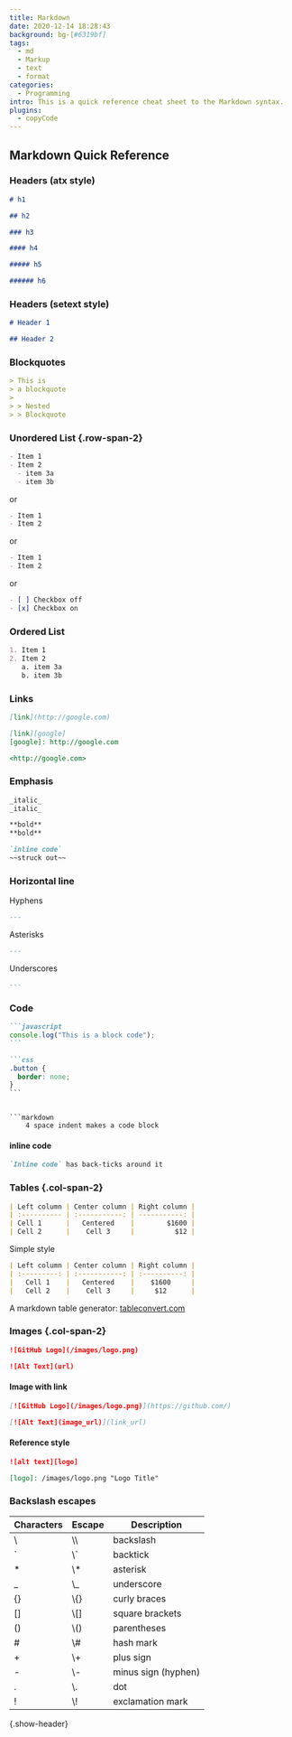 ```yaml
---
title: Markdown
date: 2020-12-14 18:28:43
background: bg-[#6319bf]
tags:
  - md
  - Markup
  - text
  - format
categories:
  - Programming
intro: This is a quick reference cheat sheet to the Markdown syntax.
plugins:
  - copyCode
---
```


## Markdown Quick Reference

### Headers (atx style)

```markdown
# h1

## h2

### h3

#### h4

##### h5

###### h6
```

### Headers (setext style)

```markdown
# Header 1
```

```markdown
## Header 2
```

### Blockquotes

```markdown
> This is
> a blockquote
>
> > Nested
> > Blockquote
```

### Unordered List {.row-span-2}

```markdown
- Item 1
- Item 2
  - item 3a
  - item 3b
```

or

```markdown
- Item 1
- Item 2
```

or

```markdown
- Item 1
- Item 2
```

or

```markdown
- [ ] Checkbox off
- [x] Checkbox on
```

### Ordered List

```markdown
1. Item 1
2. Item 2
   a. item 3a
   b. item 3b
```

### Links

```markdown
[link](http://google.com)
```

```markdown
[link][google]
[google]: http://google.com
```

```markdown
<http://google.com>
```

### Emphasis

```markdown
_italic_
_italic_
```

```markdown
**bold**
**bold**
```

```markdown
`inline code`
~~struck out~~
```

### Horizontal line

Hyphens

```markdown
---
```

Asterisks

```markdown
---
```

Underscores

```markdown
---
```

### Code

````markdown
```javascript
console.log("This is a block code");
```
````

````markdown
```css
.button {
  border: none;
}
```
````

````

```markdown
    4 space indent makes a code block
````

#### inline code

```markdown
`Inline code` has back-ticks around it
```

### Tables {.col-span-2}

```markdown
| Left column | Center column | Right column |
| :---------- | :-----------: | -----------: |
| Cell 1      |   Centered    |        $1600 |
| Cell 2      |    Cell 3     |          $12 |
```

Simple style

```markdown
| Left column | Center column | Right column |
| :---------: | :-----------: | :----------: |
|   Cell 1    |   Centered    |    $1600     |
|   Cell 2    |    Cell 3     |     $12      |
```

A markdown table generator: [tableconvert.com](https://tableconvert.com/)

### Images {.col-span-2}

```markdown
![GitHub Logo](/images/logo.png)

![Alt Text](url)
```

#### Image with link

```markdown
[![GitHub Logo](/images/logo.png)](https://github.com/)

[![Alt Text](image_url)](link_url)
```

#### Reference style

```markdown
![alt text][logo]

[logo]: /images/logo.png "Logo Title"
```

### Backslash escapes

| Characters | Escape | Description           |
| ---------- | ------ | --------------------- |
| \\         | \\\\   | backslash             |
| \`         | \\\`   | backtick              |
| \*         | \\\*   | asterisk              |
| \_         | \\\_   | underscore            |
| \{\}       | \\\{\} | curly braces          |
| \[\]       | \\\[\] | square brackets       |
| \(\)       | \\\(\) | parentheses           |
| \#         | \\\#   | hash mark             |
| \+         | \\\+   | plus sign             |
| \-         | \\\-   | minus sign \(hyphen\) |
| \.         | \\\.   | dot                   |
| \!         | \\\!   | exclamation mark      |

{.show-header}
